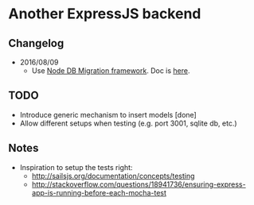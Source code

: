 # Another ExpressJS backend

## Changelog

* 2016/08/09
	* Use [Node DB Migration framework](https://github.com/db-migrate/node-db-migrate). Doc is [here](https://db-migrate.readthedocs.io/en/latest/).

## TODO

* Introduce generic mechanism to insert models [done]
* Allow different setups when testing (e.g. port 3001, sqlite db, etc.)

## Notes

* Inspiration to setup the tests right:
  * http://sailsjs.org/documentation/concepts/testing
  * http://stackoverflow.com/questions/18941736/ensuring-express-app-is-running-before-each-mocha-test